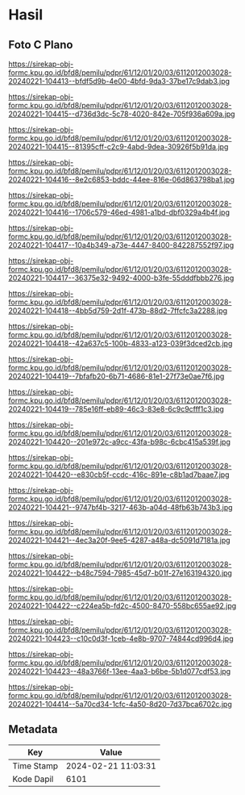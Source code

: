# Hasil

## Foto C Plano

https://sirekap-obj-formc.kpu.go.id/bfd8/pemilu/pdpr/61/12/01/20/03/6112012003028-20240221-104413--bfdf5d9b-4e00-4bfd-9da3-37be17c9dab3.jpg

https://sirekap-obj-formc.kpu.go.id/bfd8/pemilu/pdpr/61/12/01/20/03/6112012003028-20240221-104415--d736d3dc-5c78-4020-842e-705f936a609a.jpg

https://sirekap-obj-formc.kpu.go.id/bfd8/pemilu/pdpr/61/12/01/20/03/6112012003028-20240221-104415--81395cff-c2c9-4abd-9dea-30926f5b91da.jpg

https://sirekap-obj-formc.kpu.go.id/bfd8/pemilu/pdpr/61/12/01/20/03/6112012003028-20240221-104416--8e2c6853-bddc-44ee-816e-06d863798ba1.jpg

https://sirekap-obj-formc.kpu.go.id/bfd8/pemilu/pdpr/61/12/01/20/03/6112012003028-20240221-104416--1706c579-46ed-4981-a1bd-dbf0329a4b4f.jpg

https://sirekap-obj-formc.kpu.go.id/bfd8/pemilu/pdpr/61/12/01/20/03/6112012003028-20240221-104417--10a4b349-a73e-4447-8400-842287552f97.jpg

https://sirekap-obj-formc.kpu.go.id/bfd8/pemilu/pdpr/61/12/01/20/03/6112012003028-20240221-104417--36375e32-9492-4000-b3fe-55dddfbbb276.jpg

https://sirekap-obj-formc.kpu.go.id/bfd8/pemilu/pdpr/61/12/01/20/03/6112012003028-20240221-104418--4bb5d759-2d1f-473b-88d2-7ffcfc3a2288.jpg

https://sirekap-obj-formc.kpu.go.id/bfd8/pemilu/pdpr/61/12/01/20/03/6112012003028-20240221-104418--42a637c5-100b-4833-a123-039f3dced2cb.jpg

https://sirekap-obj-formc.kpu.go.id/bfd8/pemilu/pdpr/61/12/01/20/03/6112012003028-20240221-104419--7bfafb20-6b71-4686-81e1-27f73e0ae7f6.jpg

https://sirekap-obj-formc.kpu.go.id/bfd8/pemilu/pdpr/61/12/01/20/03/6112012003028-20240221-104419--785e16ff-eb89-46c3-83e8-6c9c9cfff1c3.jpg

https://sirekap-obj-formc.kpu.go.id/bfd8/pemilu/pdpr/61/12/01/20/03/6112012003028-20240221-104420--201e972c-a9cc-43fa-b98c-6cbc415a539f.jpg

https://sirekap-obj-formc.kpu.go.id/bfd8/pemilu/pdpr/61/12/01/20/03/6112012003028-20240221-104420--e830cb5f-ccdc-416c-891e-c8b1ad7baae7.jpg

https://sirekap-obj-formc.kpu.go.id/bfd8/pemilu/pdpr/61/12/01/20/03/6112012003028-20240221-104421--9747bf4b-3217-463b-a04d-48fb63b743b3.jpg

https://sirekap-obj-formc.kpu.go.id/bfd8/pemilu/pdpr/61/12/01/20/03/6112012003028-20240221-104421--4ec3a20f-9ee5-4287-a48a-dc5091d7181a.jpg

https://sirekap-obj-formc.kpu.go.id/bfd8/pemilu/pdpr/61/12/01/20/03/6112012003028-20240221-104422--b48c7594-7985-45d7-b01f-27e163194320.jpg

https://sirekap-obj-formc.kpu.go.id/bfd8/pemilu/pdpr/61/12/01/20/03/6112012003028-20240221-104422--c224ea5b-fd2c-4500-8470-558bc655ae92.jpg

https://sirekap-obj-formc.kpu.go.id/bfd8/pemilu/pdpr/61/12/01/20/03/6112012003028-20240221-104423--c10c0d3f-1ceb-4e8b-9707-74844cd996d4.jpg

https://sirekap-obj-formc.kpu.go.id/bfd8/pemilu/pdpr/61/12/01/20/03/6112012003028-20240221-104423--48a3766f-13ee-4aa3-b6be-5b1d077cdf53.jpg

https://sirekap-obj-formc.kpu.go.id/bfd8/pemilu/pdpr/61/12/01/20/03/6112012003028-20240221-104414--5a70cd34-1cfc-4a50-8d20-7d37bca6702c.jpg


## Metadata

| Key        | Value               |
| ---------- | ------------------- |
| Time Stamp | 2024-02-21 11:03:31 |
| Kode Dapil | 6101                |



